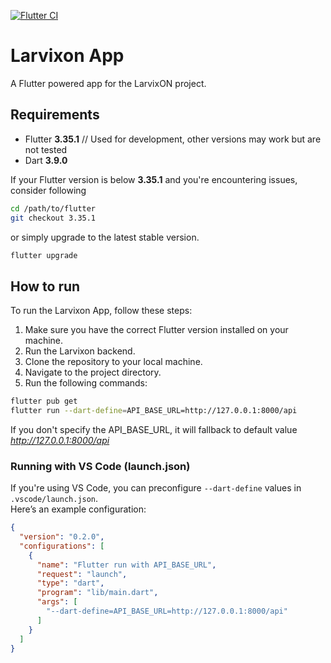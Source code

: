 
[![Flutter CI](https://github.com/LarvixON-ZPI/larvixon-frontend/actions/workflows/flutter_ci.yml/badge.svg)](https://github.com/LarvixON-ZPI/larvixon-frontend/actions/workflows/flutter_ci.yml)
# Larvixon App

A Flutter powered app for the LarvixON project.

## Requirements

- Flutter **3.35.1** // Used for development, other versions may work but are not tested
- Dart **3.9.0**

If your Flutter version is below **3.35.1** and you're encountering issues, consider following

```bash
cd /path/to/flutter
git checkout 3.35.1
```

or simply upgrade to the latest stable version.

```bash
flutter upgrade 
```

## How to run

To run the Larvixon App, follow these steps:

1. Make sure you have the correct Flutter version installed on your machine.
2. Run the Larvixon backend.
3. Clone the repository to your local machine.
4. Navigate to the project directory.
5. Run the following commands:

```bash
flutter pub get
flutter run --dart-define=API_BASE_URL=http://127.0.0.1:8000/api
```

If you don't specify the API_BASE_URL, it will fallback to default value *<http://127.0.0.1:8000/api>*

### Running with VS Code (launch.json)

If you're using VS Code, you can preconfigure `--dart-define` values in `.vscode/launch.json`.  
Here’s an example configuration:

```json
{
  "version": "0.2.0",
  "configurations": [
    {
      "name": "Flutter run with API_BASE_URL",
      "request": "launch",
      "type": "dart",
      "program": "lib/main.dart",
      "args": [
        "--dart-define=API_BASE_URL=http://127.0.0.1:8000/api"
      ]
    }
  ]
}
